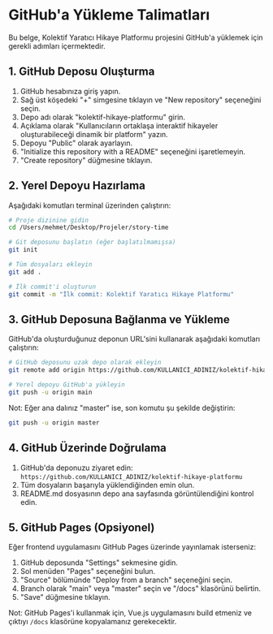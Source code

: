 # GitHub'a Yükleme Talimatları

Bu belge, Kolektif Yaratıcı Hikaye Platformu projesini GitHub'a yüklemek için gerekli adımları içermektedir.

## 1. GitHub Deposu Oluşturma

1. GitHub hesabınıza giriş yapın.
2. Sağ üst köşedeki "+" simgesine tıklayın ve "New repository" seçeneğini seçin.
3. Depo adı olarak "kolektif-hikaye-platformu" girin.
4. Açıklama olarak "Kullanıcıların ortaklaşa interaktif hikayeler oluşturabileceği dinamik bir platform" yazın.
5. Depoyu "Public" olarak ayarlayın.
6. "Initialize this repository with a README" seçeneğini işaretlemeyin.
7. "Create repository" düğmesine tıklayın.

## 2. Yerel Depoyu Hazırlama

Aşağıdaki komutları terminal üzerinden çalıştırın:

```bash
# Proje dizinine gidin
cd /Users/mehmet/Desktop/Projeler/story-time

# Git deposunu başlatın (eğer başlatılmamışsa)
git init

# Tüm dosyaları ekleyin
git add .

# İlk commit'i oluşturun
git commit -m "İlk commit: Kolektif Yaratıcı Hikaye Platformu"
```

## 3. GitHub Deposuna Bağlanma ve Yükleme

GitHub'da oluşturduğunuz deponun URL'sini kullanarak aşağıdaki komutları çalıştırın:

```bash
# GitHub deposunu uzak depo olarak ekleyin
git remote add origin https://github.com/KULLANICI_ADINIZ/kolektif-hikaye-platformu.git

# Yerel depoyu GitHub'a yükleyin
git push -u origin main
```

Not: Eğer ana dalınız "master" ise, son komutu şu şekilde değiştirin:
```bash
git push -u origin master
```

## 4. GitHub Üzerinde Doğrulama

1. GitHub'da deponuzu ziyaret edin: `https://github.com/KULLANICI_ADINIZ/kolektif-hikaye-platformu`
2. Tüm dosyaların başarıyla yüklendiğinden emin olun.
3. README.md dosyasının depo ana sayfasında görüntülendiğini kontrol edin.

## 5. GitHub Pages (Opsiyonel)

Eğer frontend uygulamasını GitHub Pages üzerinde yayınlamak isterseniz:

1. GitHub deposunda "Settings" sekmesine gidin.
2. Sol menüden "Pages" seçeneğini bulun.
3. "Source" bölümünde "Deploy from a branch" seçeneğini seçin.
4. Branch olarak "main" veya "master" seçin ve "/docs" klasörünü belirtin.
5. "Save" düğmesine tıklayın.

Not: GitHub Pages'i kullanmak için, Vue.js uygulamasını build etmeniz ve çıktıyı `/docs` klasörüne kopyalamanız gerekecektir.